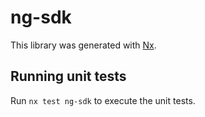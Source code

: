 # ng-sdk

This library was generated with [Nx](https://nx.dev).

## Running unit tests

Run `nx test ng-sdk` to execute the unit tests.
